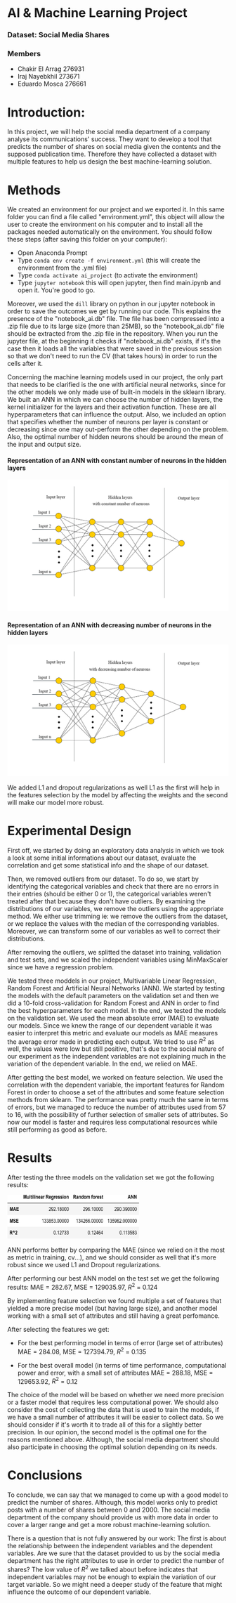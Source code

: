 # AI & Machine Learning Project

### Dataset: Social Media Shares

### Members
- Chakir El Arrag 276931
- Iraj Nayebkhil 273671
- Eduardo Mosca 276661


# Introduction:

In this project, we will help the social media department of a company analyse its communications' success. They want to develop a tool that predicts the number of shares on social media given the contents and the supposed publication time. Therefore they have collected a dataset with multiple features to help us design the best machine-learning solution.


# Methods 

We created an environment for our project and we exported it. In this same folder you can find a file called "environment.yml", this object will allow the user to create the environment on his computer and to install all the packages needed automatically on the environment.
You should follow these steps (after saving this folder on your computer):

- Open Anaconda Prompt
- Type `conda env create -f environment.yml` (this will create the environment from the .yml file)
- Type `conda activate ai_project` (to activate the environment)
- Type `jupyter notebook` this will open jupyter, then find main.ipynb and open it. You're good to go.

Moreover, we used the `dill` library on python in our jupyter notebook in order to save the outcomes we get by running our code. This explains the presence of the "notebook_ai.db" file. The file has been compressed into a .zip file due to its large size (more than 25MB), so the "notebook_ai.db" file should be extracted from the .zip file in the repository. When you run the jupyter file, at the beginning it checks if "notebook_ai.db" exists, if it's the case then it loads all the variables that were saved in the previous session so that we don't need to run the CV (that takes hours) in order to run the cells after it.

Concerning the machine learning models used in our project, the only part that needs to be clarified is the one with artificial neural networks, since for the other models we only made use of built-in models in the sklearn library.
We built an ANN in which we can choose the number of hidden layers, the kernel initializer for the layers and their activation function. These are all hyperparameters that can influence the output. Also, we included an option that specifies whether the number of neurons per layer is constant or decreasing since one may out-perform the other depending on the problem. Also, the optimal number of hidden neurons should be around the mean of the input and output size.

#### Representation of an ANN with constant number of neurons in the hidden layers
<img src="https://github.com/LEon3209/276931/blob/main/images/constant.png" height="300" width="600" >

#### Representation of an ANN with decreasing number of neurons in the hidden layers
<img src="https://github.com/LEon3209/276931/blob/main/images/decreasing.png" height="300" width="600" >

We added L1 and dropout regularizations as well L1 as the first will help in the features selection by the model by affecting the weights and the second will make our model more robust. 


# Experimental Design

First off, we started by doing an exploratory data analysis in which we took a look at some initial informations about our dataset, evaluate the correlation and get some statistical info and the shape of our dataset.

Then, we removed outliers from our dataset. To do so, we start by identifying the categorical variables and check that there are no errors in their entries (should be either 0 or 1), the categorical variables weren't treated after that because they don't have outliers. By examining the distributions of our variables, we remove the outliers using the appropriate method. We either use trimming ie: we remove the outliers from the dataset, or we replace the values with the median of the corresponding variables. Moreover, we can transform some of our variables as well to correct their distributions.

After removing the outliers, we splitted the dataset into training, validation and test sets, and we scaled the independent variables using MinMaxScaler since we have a regression problem.

We tested three moddels in our project, Multivariable Linear Regression, Random Forest and Artificial Neural Networks (ANN). We started by testing the models with the default parameters on the validation set and then we did a 10-fold cross-validation for Random Forest and ANN in order to find the best hyperparameters for each model. In the end, we tested the models on the validation set. We used the mean absolute error (MAE) to evaluate our models. Since we knew the range of our dependent variable it was easier to interpret this metric and evaluate our models as MAE measures the average error made in predicting each output. We tried to use $R^2$ as well, the values were low but still positive, that's due to the social nature of our experiment as the independent variables are not explaining much in the variation of the dependent variable. In the end, we relied on MAE.

After getting the best model, we worked on feature selection. We used the correlation with the dependent variable, the important features for Random Forest in order to choose a set of the attributes and some feature selection methods from sklearn. The performance was pretty much the same in terms of errors, but we managed to reduce the number of attributes used from 57 to 16, with the possibility of further selection of smaller sets of attributes. So now our model is faster and requires less computational resources while still performing as good as before.


# Results

After testing the three models on the validation set we got the following results:

<img src="https://github.com/LEon3209/276931/blob/main/images/table.png" height="100" width="300" >

ANN performs better by comparing the MAE (since we relied on it the most as metric in training, cv...), and we should consider as well that it's more robust since we used L1 and Dropout regularizations.

After performing our best ANN model on the test set we get the following results:
MAE = 282.67, MSE = 129035.97, $R^2$ = 0.124

By implementing feature selection we found multiple a set of features that yielded a more precise model (but having large size), and another model working with a small set of attributes and still having a great perfomance.

After selecting the features we get: 

- For the best performing model in terms of error (large set of attributes)
MAE = 284.08, MSE = 127394.79, $R^2$ = 0.135

- For the best overall model (in terms of time performance, computational power and error, with a small set of attributes
MAE = 288.18, MSE = 129653.92, $R^2$ = 0.12

The choice of the model will be based on whether we need more precision or a faster model that requires less computational power. We should also consider the cost of collecting the data that is used to train the models, if we have a small number of attributes it will be easier to collect data. So we should consider if it's worth it to trade all of this for a slightly better precision. In our opinion, the second model is the optimal one for the reasons mentioned above. Although, the social media department should also participate in choosing the optimal solution depending on its needs.

# Conclusions

To conclude, we can say that we managed to come up with a good model to predict the number of shares. Although, this model works only to predict posts with a number of shares between 0 and 2000. The social media department of the company should provide us with more data in order to cover a larger range and get a more robust machine-learning solution.

There is a question that is not fully answered by our work:
The first is about the relationship between the independent variables and the dependent variables. Are we sure that the dataset provided to us by the social media department has the right attributes to use in order to predict the number of shares? The low value of $R^2$ we talked about before indicates that independent variables may not be enough to explain the variation of our target variable. So we might need a deeper study of the feature that might influence the outcome of our dependent variable.
